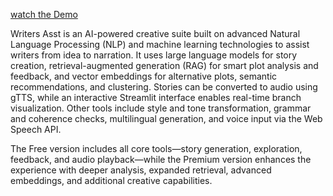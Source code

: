 [watch the Demo](https://www.youtube.com/watch?v=9pBQ-emw2h0)

Writers Asst is an AI-powered creative suite built on advanced Natural Language Processing (NLP) and machine learning technologies to assist writers from idea to narration. It uses large language models for story creation, retrieval-augmented generation (RAG) for smart plot analysis and feedback, and vector embeddings for alternative plots, semantic recommendations, and clustering. Stories can be converted to audio using gTTS, while an interactive Streamlit interface enables real-time branch visualization. Other tools include style and tone transformation, grammar and coherence checks, multilingual generation, and voice input via the Web Speech API.

The Free version includes all core tools—story generation, exploration, feedback, and audio playback—while the Premium version enhances the experience with deeper analysis, expanded retrieval, advanced embeddings, and additional creative capabilities.
